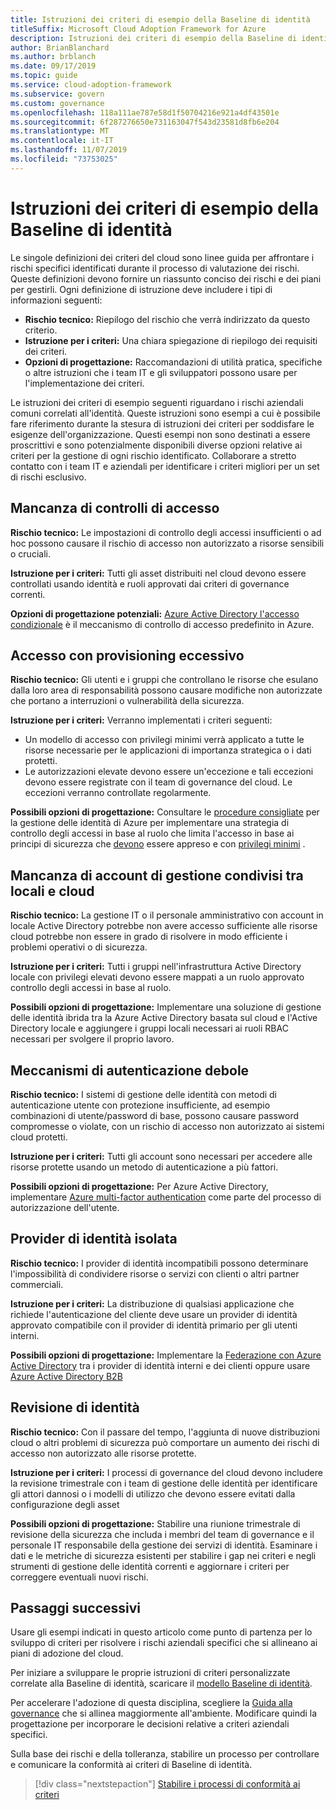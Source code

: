 ```yaml
---
title: Istruzioni dei criteri di esempio della Baseline di identità
titleSuffix: Microsoft Cloud Adoption Framework for Azure
description: Istruzioni dei criteri di esempio della Baseline di identità
author: BrianBlanchard
ms.author: brblanch
ms.date: 09/17/2019
ms.topic: guide
ms.service: cloud-adoption-framework
ms.subservice: govern
ms.custom: governance
ms.openlocfilehash: 118a111ae787e58d1f50704216e921a4df43501e
ms.sourcegitcommit: 6f287276650e731163047f543d23581d8fb6e204
ms.translationtype: MT
ms.contentlocale: it-IT
ms.lasthandoff: 11/07/2019
ms.locfileid: "73753025"
---
```

# <a name="identity-baseline-sample-policy-statements"></a>Istruzioni dei criteri di esempio della Baseline di identità

Le singole definizioni dei criteri del cloud sono linee guida per affrontare i rischi specifici identificati durante il processo di valutazione dei rischi. Queste definizioni devono fornire un riassunto conciso dei rischi e dei piani per gestirli. Ogni definizione di istruzione deve includere i tipi di informazioni seguenti:

- **Rischio tecnico:** Riepilogo del rischio che verrà indirizzato da questo criterio.
- **Istruzione per i criteri:** Una chiara spiegazione di riepilogo dei requisiti dei criteri.
- **Opzioni di progettazione:** Raccomandazioni di utilità pratica, specifiche o altre istruzioni che i team IT e gli sviluppatori possono usare per l'implementazione dei criteri.

Le istruzioni dei criteri di esempio seguenti riguardano i rischi aziendali comuni correlati all'identità. Queste istruzioni sono esempi a cui è possibile fare riferimento durante la stesura di istruzioni dei criteri per soddisfare le esigenze dell'organizzazione. Questi esempi non sono destinati a essere proscrittivi e sono potenzialmente disponibili diverse opzioni relative ai criteri per la gestione di ogni rischio identificato. Collaborare a stretto contatto con i team IT e aziendali per identificare i criteri migliori per un set di rischi esclusivo.

## <a name="lack-of-access-controls"></a>Mancanza di controlli di accesso

**Rischio tecnico:** Le impostazioni di controllo degli accessi insufficienti o ad hoc possono causare il rischio di accesso non autorizzato a risorse sensibili o cruciali.

**Istruzione per i criteri:** Tutti gli asset distribuiti nel cloud devono essere controllati usando identità e ruoli approvati dai criteri di governance correnti.

**Opzioni di progettazione potenziali:** [Azure Active Directory l'accesso condizionale](https://docs.microsoft.com/azure/active-directory/conditional-access/overview) è il meccanismo di controllo di accesso predefinito in Azure.

## <a name="overprovisioned-access"></a>Accesso con provisioning eccessivo

**Rischio tecnico:** Gli utenti e i gruppi che controllano le risorse che esulano dalla loro area di responsabilità possono causare modifiche non autorizzate che portano a interruzioni o vulnerabilità della sicurezza.

**Istruzione per i criteri:** Verranno implementati i criteri seguenti:

- Un modello di accesso con privilegi minimi verrà applicato a tutte le risorse necessarie per le applicazioni di importanza strategica o i dati protetti.
- Le autorizzazioni elevate devono essere un'eccezione e tali eccezioni devono essere registrate con il team di governance del cloud. Le eccezioni verranno controllate regolarmente.

**Possibili opzioni di progettazione:** Consultare le [procedure consigliate](https://docs.microsoft.com/azure/security/azure-security-identity-management-best-practices) per la gestione delle identità di Azure per implementare una strategia di controllo degli accessi in base al ruolo che limita l'accesso in base ai principi di sicurezza che [devono](https://wikipedia.org/wiki/Need_to_know) essere appreso e con [privilegi minimi](https://wikipedia.org/wiki/Principle_of_least_privilege) .

## <a name="lack-of-shared-management-accounts-between-on-premises-and-the-cloud"></a>Mancanza di account di gestione condivisi tra locali e cloud

**Rischio tecnico:** La gestione IT o il personale amministrativo con account in locale Active Directory potrebbe non avere accesso sufficiente alle risorse cloud potrebbe non essere in grado di risolvere in modo efficiente i problemi operativi o di sicurezza.

**Istruzione per i criteri:** Tutti i gruppi nell'infrastruttura Active Directory locale con privilegi elevati devono essere mappati a un ruolo approvato controllo degli accessi in base al ruolo.

**Possibili opzioni di progettazione:** Implementare una soluzione di gestione delle identità ibrida tra la Azure Active Directory basata sul cloud e l'Active Directory locale e aggiungere i gruppi locali necessari ai ruoli RBAC necessari per svolgere il proprio lavoro.

## <a name="weak-authentication-mechanisms"></a>Meccanismi di autenticazione debole

**Rischio tecnico:** I sistemi di gestione delle identità con metodi di autenticazione utente con protezione insufficiente, ad esempio combinazioni di utente/password di base, possono causare password compromesse o violate, con un rischio di accesso non autorizzato ai sistemi cloud protetti.

**Istruzione per i criteri:** Tutti gli account sono necessari per accedere alle risorse protette usando un metodo di autenticazione a più fattori.

**Possibili opzioni di progettazione:** Per Azure Active Directory, implementare [Azure multi-factor authentication](https://docs.microsoft.com/azure/active-directory/authentication/concept-mfa-howitworks) come parte del processo di autorizzazione dell'utente.

## <a name="isolated-identity-providers"></a>Provider di identità isolata

**Rischio tecnico:** I provider di identità incompatibili possono determinare l'impossibilità di condividere risorse o servizi con clienti o altri partner commerciali.

**Istruzione per i criteri:** La distribuzione di qualsiasi applicazione che richiede l'autenticazione del cliente deve usare un provider di identità approvato compatibile con il provider di identità primario per gli utenti interni.

**Possibili opzioni di progettazione:** Implementare la [Federazione con Azure Active Directory](https://docs.microsoft.com/azure/active-directory/hybrid/whatis-fed) tra i provider di identità interni e dei clienti oppure usare [Azure Active Directory B2B](https://docs.microsoft.com/azure/active-directory/b2b/what-is-b2b)

## <a name="identity-reviews"></a>Revisione di identità

**Rischio tecnico:** Con il passare del tempo, l'aggiunta di nuove distribuzioni cloud o altri problemi di sicurezza può comportare un aumento dei rischi di accesso non autorizzato alle risorse protette.

**Istruzione per i criteri:** I processi di governance del cloud devono includere la revisione trimestrale con i team di gestione delle identità per identificare gli attori dannosi o i modelli di utilizzo che devono essere evitati dalla configurazione degli asset

**Possibili opzioni di progettazione:** Stabilire una riunione trimestrale di revisione della sicurezza che includa i membri del team di governance e il personale IT responsabile della gestione dei servizi di identità. Esaminare i dati e le metriche di sicurezza esistenti per stabilire i gap nei criteri e negli strumenti di gestione delle identità correnti e aggiornare i criteri per correggere eventuali nuovi rischi.

## <a name="next-steps"></a>Passaggi successivi

Usare gli esempi indicati in questo articolo come punto di partenza per lo sviluppo di criteri per risolvere i rischi aziendali specifici che si allineano ai piani di adozione del cloud.

Per iniziare a sviluppare le proprie istruzioni di criteri personalizzate correlate alla Baseline di identità, scaricare il [modello Baseline di identità](./template.md).

Per accelerare l'adozione di questa disciplina, scegliere la [Guida alla governance](../guides/index.md) che si allinea maggiormente all'ambiente. Modificare quindi la progettazione per incorporare le decisioni relative a criteri aziendali specifici.

Sulla base dei rischi e della tolleranza, stabilire un processo per controllare e comunicare la conformità ai criteri di Baseline di identità.

> [!div class="nextstepaction"]
> [Stabilire i processi di conformità ai criteri](./compliance-processes.md)
